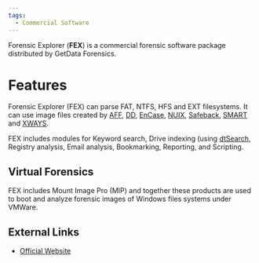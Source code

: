 ```yaml
---
tags:
  - Commercial Software
---
```

Forensic Explorer (**FEX**) is a commercial forensic software package
distributed by GetData Forensics.

# Features

Forensic Explorer (FEX) can parse FAT, NTFS, HFS and EXT filesystems. It can
use image files created by [AFF](aff.md), [DD](dd.md), [EnCase](encase.md),
[NUIX](nuix.md), [Safeback](safeback.md), [SMART](smart.md) and
[XWAYS](x-ways_ag.md).

FEX includes modules for Keyword search, Drive indexing (using
[dtSearch](dtsearch.md), Registry analysis, Email analysis, Bookmarking,
Reporting, and Scripting.

## Virtual Forensics

FEX includes Mount Image Pro (MIP) and together these products are used
to boot and analyze forensic images of Windows files systems under
VMWare.

## External Links

* [Official Website](https://getdataforensics.com/product/forensic-explorer-fex/)
